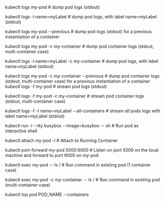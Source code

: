 kubectl logs my-pod                                 # dump pod logs (stdout)

kubectl logs -l name=myLabel                        # dump pod logs, with label name=myLabel (stdout)

kubectl logs my-pod --previous                      # dump pod logs (stdout) for a previous instantiation of a container

kubectl logs my-pod -c my-container                 # dump pod container logs (stdout, multi-container case)

kubectl logs -l name=myLabel -c my-container        # dump pod logs, with label name=myLabel (stdout)

kubectl logs my-pod -c my-container --previous      # dump pod container logs (stdout, multi-container case) for a previous instantiation of a container
kubectl logs -f my-pod                              # stream pod logs (stdout)

kubectl logs -f my-pod -c my-container              # stream pod container logs (stdout, multi-container case)

kubectl logs -f -l name=myLabel --all-containers    # stream all pods logs with label name=myLabel (stdout)

kubectl run -i --tty busybox --image=busybox -- sh  # Run pod as interactive shell

kubectl attach my-pod -i                            # Attach to Running Container

kubectl port-forward my-pod 5000:6000               # Listen on port 5000 on the local machine and forward to port 6000 on my-pod

kubectl exec my-pod -- ls /                         # Run command in existing pod (1 container case)

kubectl exec my-pod -c my-container -- ls /         # Run command in existing pod (multi-container case)

kubectl top pod POD_NAME --containers  
